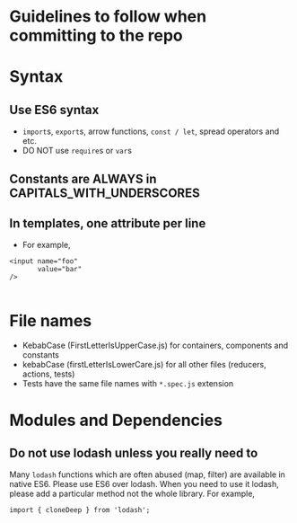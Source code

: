 # Guidelines to follow when committing to the repo

# Syntax

## Use ES6 syntax 
* `import`s, `export`s, arrow functions, `const / let`, spread operators and etc.
* DO NOT use `require`s or `var`s

## Constants are ALWAYS in CAPITALS_WITH_UNDERSCORES

## In templates, one attribute per line
* For example,

```
<input name="foo"
       value="bar"
/>
     
```

# File names

* KebabCase (FirstLetterIsUpperCase.js) for containers, components and constants
* kebabCase (firstLetterIsLowerCare.js) for all other files (reducers, actions, tests)
* Tests have the same file names with `*.spec.js` extension

# Modules and Dependencies
## Do not use lodash unless you really need to
Many `lodash` functions which are often abused (map, filter) are available in native ES6.
Please use ES6 over lodash. 
When you need to use it lodash, please add a particular method not the whole library.
For example,

```
import { cloneDeep } from 'lodash';

```
